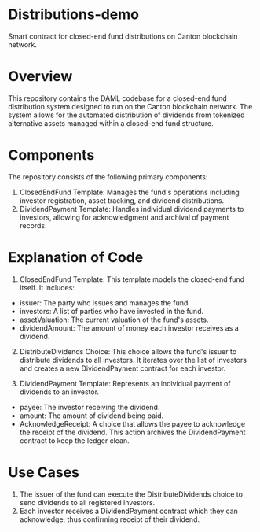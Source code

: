 # Distributions-demo
Smart contract for closed-end fund distributions on Canton blockchain network.

# Overview
This repository contains the DAML codebase for a closed-end fund distribution system designed to run on the Canton blockchain network. The system allows for the automated distribution of dividends from tokenized alternative assets managed within a closed-end fund structure.

# Components
The repository consists of the following primary components:
1. ClosedEndFund Template: Manages the fund's operations including investor registration, asset tracking, and dividend distributions.
2. DividendPayment Template: Handles individual dividend payments to investors, allowing for acknowledgment and archival of payment records.

# Explanation of Code
1. ClosedEndFund Template: This template models the closed-end fund itself. It includes:
  - issuer: The party who issues and manages the fund.
  - investors: A list of parties who have invested in the fund.
  - assetValuation: The current valuation of the fund's assets.
  - dividendAmount: The amount of money each investor receives as a dividend.

2. DistributeDividends Choice: This choice allows the fund's issuer to distribute dividends to all investors. It iterates over the list of investors and creates a new DividendPayment contract for each investor.

3. DividendPayment Template: Represents an individual payment of dividends to an investor.
  - payee: The investor receiving the dividend.
  - amount: The amount of dividend being paid.
  - AcknowledgeReceipt: A choice that allows the payee to acknowledge the receipt of the dividend. This action archives the DividendPayment contract to keep the ledger clean.

# Use Cases
1. The issuer of the fund can execute the DistributeDividends choice to send dividends to all registered investors.
2. Each investor receives a DividendPayment contract which they can acknowledge, thus confirming receipt of their dividend.
